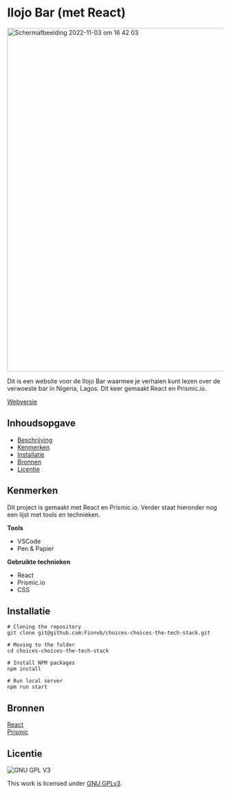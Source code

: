 # Ilojo Bar (met React)

<img width="800" alt="Schermafbeelding 2022-11-03 om 16 42 03" src="https://user-images.githubusercontent.com/26089533/214597797-50cdc55e-6d94-4603-9da1-54ce48fcbd94.png">

Dit is een website voor de Ilojo Bar waarmee je verhalen kunt lezen over de verwoeste bar in Nigeria, Lagos. Dit keer gemaakt React en Prismic.io.

[Webversie](https://choices-choices-the-tech-stack.vercel.app/)

## Inhoudsopgave

  * [Beschrijving](#beschrijving)
  * [Kenmerken](#kenmerken)
  * [Installatie](#installatie)
  * [Bronnen](#bronnen)
  * [Licentie](#licentie)
  
## Kenmerken

Dit project is gemaakt met React en Prismic.io. Verder staat hieronder nog een lijst met tools en technieken.

**Tools**

- VSCode
- Pen & Papier

**Gebruikte technieken**

- React
- Prismic.io
- CSS


## Installatie

```
# Cloning the repository
git clone git@github.com:Finnvb/choices-choices-the-tech-stack.git

# Moving to the folder
cd choices-choices-the-tech-stack

# Install NPM packages
npm install

# Run local server
npm run start

```


## Bronnen

[React](https://reactjs.org/)
<br>
[Prismic](https://prismic.io/)


## Licentie

![GNU GPL V3](https://www.gnu.org/graphics/gplv3-127x51.png)

This work is licensed under [GNU GPLv3](./LICENSE).
